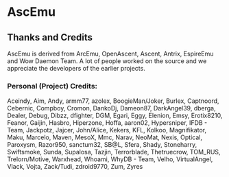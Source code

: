 # AscEmu
## Thanks and Credits

AscEmu is derived from ArcEmu, OpenAscent, Ascent, Antrix, EspireEmu and 
Wow Daemon Team. A lot of people worked on the source and we appreciate the developers of the earlier projects.

### Personal (Project) Credits:
Aceindy, Aim, Andy, armm77, azolex, BoogieMan/Joker, Burlex, Captnoord, Cebernic, Compboy, Cromon, DankoDj, Dameon87, DarkAngel39, dberga, Dealer, Debug, Dibzz, dfighter, DGM, Egari, Eggy, Elenion, Emsy, Erotix8210, Feanor, Gaijin, Hasbro, Hiperzone, Hoffa, aaron02, Hypersniper, IFDB - Team, Jackpotz, Jajcer, John/Alice, Kekers, KFL, Kolkoo, Magnifikator, Maku, Marcelo, Maven, MesoX, Mmc, Narav, NeoMat, Nexis, Optical, Paroxysm, Razor950, sanctum32, SB@L, Sfera, Shady, Stoneharry, Swiftsmoke, Sunda, Supalosa, Tazjin, Terrorblade, Thetruecrow, TOM_RUS, Trelorn/Motive, Warxhead, Whoami, WhyDB - Team, Velho, VirtualAngel, Vlack, Vojta, Zack/Tudi, zdroid9770, Zum, Zyres
